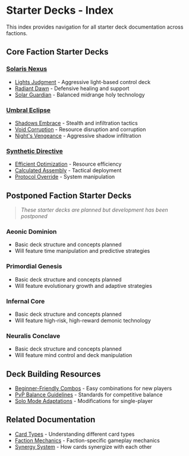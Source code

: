 # Starter Decks - Index

This index provides navigation for all starter deck documentation across factions.

## Core Faction Starter Decks

### [Solaris Nexus](solaris_nexus_starter.md)

- [Lights Judgment](solaris_nexus/lights_judgment.md) - Aggressive light-based control deck
- [Radiant Dawn](solaris_nexus/radiant_dawn.md) - Defensive healing and support
- [Solar Guardian](solaris_nexus/solar_guardian.md) - Balanced midrange holy technology

### [Umbral Eclipse](umbral_eclipse/index.md)

- [Shadows Embrace](umbral_eclipse/shadows_embrace.md) - Stealth and infiltration tactics
- [Void Corruption](umbral_eclipse/void_corruption.md) - Resource disruption and corruption
- [Night's Vengeance](umbral_eclipse/nights_vengeance.md) - Aggressive shadow infiltration

### [Synthetic Directive](synthetic_directive/index.md)

- [Efficient Optimization](synthetic_directive/efficient_optimization.md) - Resource efficiency
- [Calculated Assembly](synthetic_directive/calculated_assembly.md) - Tactical deployment
- [Protocol Override](synthetic_directive/protocol_override.md) - System manipulation

## Postponed Faction Starter Decks

> *These starter decks are planned but development has been postponed*

### Aeonic Dominion

- Basic deck structure and concepts planned
- Will feature time manipulation and predictive strategies

### Primordial Genesis

- Basic deck structure and concepts planned
- Will feature evolutionary growth and adaptive strategies

### Infernal Core

- Basic deck structure and concepts planned
- Will feature high-risk, high-reward demonic technology

### Neuralis Conclave

- Basic deck structure and concepts planned
- Will feature mind control and deck manipulation

## Deck Building Resources

- [Beginner-Friendly Combos](beginner_friendly_combos.md) - Easy combinations for new players
- [PvP Balance Guidelines](pvp_balance_guidelines.md) - Standards for competitive balance
- [Solo Mode Adaptations](solo_mode/index.md) - Modifications for single-player

## Related Documentation

- [Card Types](/docs/mechanics/card_types.md) - Understanding different card types
- [Faction Mechanics](/docs/factions/index.md) - Faction-specific gameplay mechanics
- [Synergy System](/docs/units/SYNERGY_SYSTEM.md) - How cards synergize with each other
